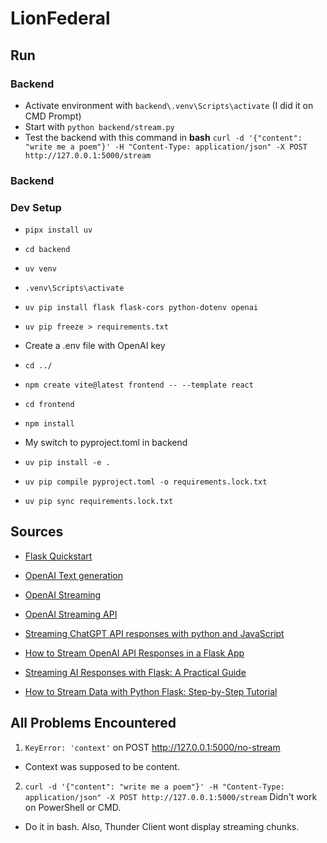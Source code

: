 # LionFederal

## Run

### Backend
* Activate environment with ```backend\.venv\Scripts\activate``` (I did it on CMD Prompt)
* Start with ```python backend/stream.py```
* Test the backend with this command in **bash** ```curl -d '{"content": "write me a poem"}' -H "Content-Type: application/json" -X POST http://127.0.0.1:5000/stream```

### Backend

### Dev Setup

* ```pipx install uv```
* ```cd backend```
* ```uv venv```
* ```.venv\Scripts\activate```
* ```uv pip install flask flask-cors python-dotenv openai```
* ```uv pip freeze > requirements.txt```

* Create a .env file with OpenAI key
* ```cd ../```
* ```npm create vite@latest frontend -- --template react```
* ```cd frontend```
* ```npm install```

* My switch to pyproject.toml in backend
* ```uv pip install -e .```
* ```uv pip compile pyproject.toml -o requirements.lock.txt```
* ```uv pip sync requirements.lock.txt```

## Sources

* [Flask Quickstart](https://flask.palletsprojects.com/en/stable/quickstart/)

* [OpenAI Text generation](https://platform.openai.com/docs/guides/text)

* [OpenAI Streaming](https://platform.openai.com/docs/guides/streaming-responses)

* [OpenAI Streaming API](https://platform.openai.com/docs/api-reference/responses-streaming)

* [Streaming ChatGPT API responses with python and JavaScript](https://dev.to/jethrolarson/streaming-chatgpt-api-responses-with-python-and-javascript-22d0)

* [How to Stream OpenAI API Responses in a Flask App](https://www.youtube.com/watch?v=z6iYcqNECwA)

* [Streaming AI Responses with Flask: A Practical Guide](https://medium.com/@mr.murga/streaming-ai-responses-with-flask-a-practical-guide-677c15e82cdd)

* [How to Stream Data with Python Flask: Step-by-Step Tutorial](https://www.youtube.com/watch?v=6U6ognrmNsE)


## All Problems Encountered 
1. ```KeyError: 'context'``` on POST http://127.0.0.1:5000/no-stream
- Context was supposed to be content.

2. ```curl -d '{"content": "write me a poem"}' -H "Content-Type: application/json" -X POST http://127.0.0.1:5000/stream```  Didn't work on PowerShell or CMD.
- Do it in bash. Also, Thunder Client wont display streaming chunks.